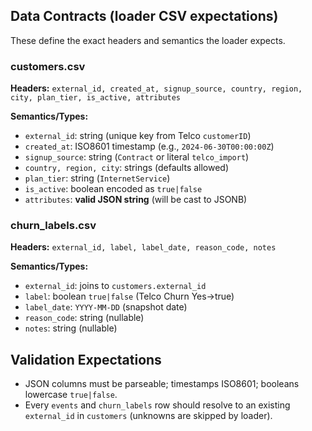 
## Data Contracts (loader CSV expectations)

These define the exact headers and semantics the loader expects.

### customers.csv

**Headers:** `external_id, created_at, signup_source, country, region, city, plan_tier, is_active, attributes`

**Semantics/Types:**
- `external_id`: string (unique key from Telco `customerID`)
- `created_at`: ISO8601 timestamp (e.g., `2024-06-30T00:00:00Z`)
- `signup_source`: string (`Contract` or literal `telco_import`)
- `country, region, city`: strings (defaults allowed)
- `plan_tier`: string (`InternetService`)
- `is_active`: boolean encoded as `true|false`
- `attributes`: **valid JSON string** (will be cast to JSONB)

### churn_labels.csv

**Headers:** `external_id, label, label_date, reason_code, notes`

**Semantics/Types:**
- `external_id`: joins to `customers.external_id`
- `label`: boolean `true|false` (Telco Churn Yes→true)
- `label_date`: `YYYY-MM-DD` (snapshot date)
- `reason_code`: string (nullable)
- `notes`: string (nullable)

## Validation Expectations
- JSON columns must be parseable; timestamps ISO8601; booleans lowercase `true|false`.
- Every `events` and `churn_labels` row should resolve to an existing `external_id` in `customers` (unknowns are skipped by loader).
